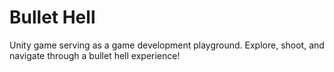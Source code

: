 # Bullet Hell

Unity game serving as a game development playground. Explore, shoot, and navigate through a bullet hell experience!

